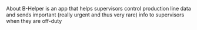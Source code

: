 About
B-Helper is an app that helps supervisors control production line data and sends important (really urgent and thus very rare) info to supervisors when they are off-duty

